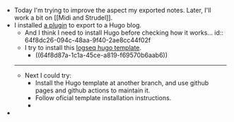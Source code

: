 - Today I'm trying to improve the aspect my exported notes. Later, I'll work a bit on [[Midi and Strudel]].
- I installed [a plugin](https://github.com/sawhney17/logseq-schrodinger) to export to a Hugo blog.
	- And I think I need to install Hugo before checking how it works...
	  id:: 64f8dc26-094c-48aa-9f40-2ae8cc44f02f
	- I try to install this [logseq hugo template](https://github.com/CharlesChiuGit/Logseq-Hugo-Template).
		- ((64f8d87a-1c1a-45ce-a819-f69570b6aab6))
	- ---
	- Next I could try:
		- Install the Hugo template at another branch, and use github pages and github actions to maintain it.
		- Follow oficial template installation instructions.
		-
-